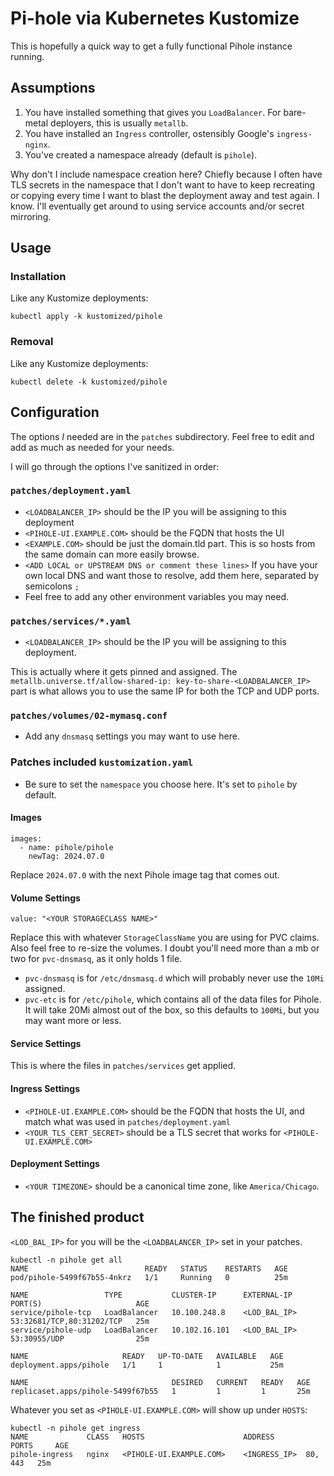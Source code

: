 # Pi-hole via Kubernetes Kustomize

This is hopefully a quick way to get a fully functional Pihole instance running.

## Assumptions

1. You have installed something that gives you `LoadBalancer`. For bare-metal
   deployers, this is usually `metallb`.
2. You have installed an `Ingress` controller, ostensibly Google's `ingress-nginx`.
3. You've created a namespace already (default is `pihole`).

Why don't I include namespace creation here? Chiefly because I often have TLS
secrets in the namespace that I don't want to have to keep recreating or copying
every time I want to blast the deployment away and test again. I know. I'll
eventually get around to using service accounts and/or secret mirroring.

## Usage

### Installation

Like any Kustomize deployments:

```
kubectl apply -k kustomized/pihole
```

### Removal

Like any Kustomize deployments:

```
kubectl delete -k kustomized/pihole
```


## Configuration

The options *I* needed are in the `patches` subdirectory. Feel free to edit and
add as much as needed for your needs.

I will go through the options I've sanitized in order:

### `patches/deployment.yaml`

* `<LOADBALANCER_IP>` should be the IP you will be assigning to this deployment
* `<PIHOLE-UI.EXAMPLE.COM>` should be the FQDN that hosts the UI
* `<EXAMPLE.COM>` should be just the domain.tld part. This is so hosts from the same domain can more easily browse.
* `<ADD LOCAL or UPSTREAM DNS or comment these lines>` If you have your own local DNS and want those to resolve, add them here, separated by semicolons `;`
* Feel free to add any other environment variables you may need.

### `patches/services/*.yaml`

* `<LOADBALANCER_IP>` should be the IP you will be assigning to this deployment.

This is actually where it gets pinned and assigned. The `metallb.universe.tf/allow-shared-ip: key-to-share-<LOADBALANCER_IP>` part is what allows you to use the same IP for both the TCP and UDP ports.

### `patches/volumes/02-mymasq.conf`

* Add any `dnsmasq` settings you may want to use here.

### Patches included `kustomization.yaml`

* Be sure to set the `namespace` you choose here. It's set to `pihole` by default.

#### Images

```
images:
  - name: pihole/pihole
    newTag: 2024.07.0
```

Replace `2024.07.0` with the next Pihole image tag that comes out.

#### Volume Settings

```
value: "<YOUR STORAGECLASS NAME>"
```

Replace this with whatever `StorageClassName` you are using for PVC claims. Also
feel free to re-size the volumes. I doubt you'll need more than a mb or two for
`pvc-dnsmasq`, as it only holds 1 file.


- `pvc-dnsmasq` is for `/etc/dnsmasq.d` which will probably never use the `10Mi` assigned.
- `pvc-etc` is for `/etc/pihole`, which contains all of the data files for Pihole.
  It will take 20Mi almost out of the box, so this defaults to `100Mi`, but you
  may want more or less.

#### Service Settings

This is where the files in `patches/services` get applied.

#### Ingress Settings

* `<PIHOLE-UI.EXAMPLE.COM>` should be the FQDN that hosts the UI, and match what
  was used in `patches/deployment.yaml`
* `<YOUR_TLS_CERT_SECRET>` should be a TLS secret that works for `<PIHOLE-UI.EXAMPLE.COM>`

#### Deployment Settings

* `<YOUR TIMEZONE>` should be a canonical time zone, like `America/Chicago`.

## The finished product

`<LOD_BAL_IP>` for you will be the `<LOADBALANCER_IP>` set in your patches.

```
kubectl -n pihole get all
NAME                          READY   STATUS    RESTARTS   AGE
pod/pihole-5499f67b55-4nkrz   1/1     Running   0          25m

NAME                 TYPE           CLUSTER-IP      EXTERNAL-IP    PORT(S)                     AGE
service/pihole-tcp   LoadBalancer   10.100.248.8    <LOD_BAL_IP>   53:32681/TCP,80:31202/TCP   25m
service/pihole-udp   LoadBalancer   10.102.16.101   <LOD_BAL_IP>   53:30955/UDP                25m

NAME                     READY   UP-TO-DATE   AVAILABLE   AGE
deployment.apps/pihole   1/1     1            1           25m

NAME                                DESIRED   CURRENT   READY   AGE
replicaset.apps/pihole-5499f67b55   1         1         1       25m
```

Whatever you set as `<PIHOLE-UI.EXAMPLE.COM>` will show up under `HOSTS`:

```
kubectl -n pihole get ingress
NAME             CLASS   HOSTS                      ADDRESS       PORTS     AGE
pihole-ingress   nginx   <PIHOLE-UI.EXAMPLE.COM>    <INGRESS_IP>  80, 443   25m
```